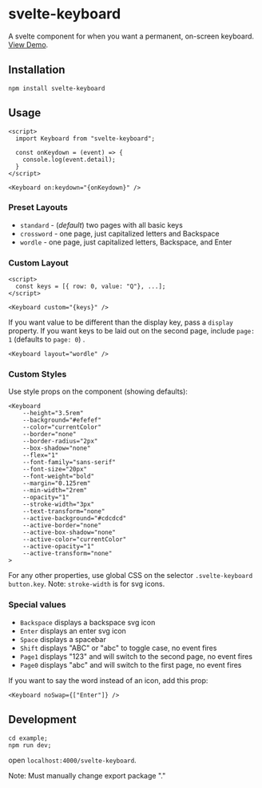 # svelte-keyboard

A svelte component for when you want a permanent, on-screen keyboard. [View Demo](https://russellgoldenberg.github.io/svelte-keyboard/).

## Installation

`npm install svelte-keyboard`

## Usage

```svelte
<script>
  import Keyboard from "svelte-keyboard";

  const onKeydown = (event) => {
    console.log(event.detail);
  }
</script>

<Keyboard on:keydown="{onKeydown}" />
```

### Preset Layouts

- `standard` - (_default_) two pages with all basic keys
- `crossword` - one page, just capitalized letters and Backspace
- `wordle` - one page, just capitalized letters, Backspace, and Enter


### Custom Layout

```svelte
<script>
  const keys = [{ row: 0, value: "Q"}, ...];
</script>

<Keyboard custom="{keys}" />
```

If you want value to be different than the display key, pass a `display` property. If you want keys to be laid out on the second page, include `page: 1` (defaults to `page: 0`) .


```svelte
<Keyboard layout="wordle" />
```

### Custom Styles
Use style props on the component (showing defaults):
```svelte
<Keyboard
	--height="3.5rem"
	--background="#efefef"
	--color="currentColor"
	--border="none"
	--border-radius="2px"
	--box-shadow="none"
	--flex="1"
	--font-family="sans-serif"
	--font-size="20px"
	--font-weight="bold"
	--margin="0.125rem"
	--min-width="2rem"
	--opacity="1"
	--stroke-width="3px"
	--text-transform="none"
	--active-background="#cdcdcd"
	--active-border="none"
	--active-box-shadow="none"
	--active-color="currentColor"
	--active-opacity="1"
	--active-transform="none"
>
```

For any other properties, use global CSS on the selector `.svelte-keyboard button.key`. Note: `stroke-width` is for svg icons.

### Special values

- `Backspace` displays a backspace svg icon
- `Enter` displays an enter svg icon
- `Space` displays a spacebar
- `Shift` displays "ABC" or "abc" to toggle case, no event fires
- `Page1` displays "123" and will switch to the second page, no event fires
- `Page0` displays "abc" and will switch to the first page, no event fires

If you want to say the word instead of an icon, add this prop:
```svelte
<Keyboard noSwap={["Enter"]} />
```

## Development

```
cd example;
npm run dev;
```

open `localhost:4000/svelte-keyboard`.

Note: Must manually change export package "."